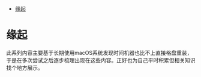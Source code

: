 <!--ts-->
* [缘起](#缘起)

<!-- Created by https://github.com/ekalinin/github-markdown-toc -->
<!-- Added by: runner, at: Thu Oct 27 08:42:13 UTC 2022 -->

<!--te-->
# 缘起

此系列内容主要基于长期使用macOS系统发现时间机器也比不上直接格盘重装，于是在多次尝试之后逐步梳理出现在这些内容。正好也为自己平时积累但相关知识找个地方展示。